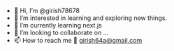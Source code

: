 - 👋 Hi, I’m @girish78678
- 👀 I’m interested in learning and exploring new things.
- 🌱 I’m currently learning next.js
- 💞️ I’m looking to collaborate on ...
- 📫 How to reach me 📧 girish64a@gmail.com

<!---
girish78678/girish78678 is a ✨ special ✨ repository because its `README.md` (this file) appears on your GitHub profile.
You can click the Preview link to take a look at your changes.
--->
